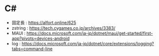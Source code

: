 # C#
* 固定長 : https://alfort.online/625 
* zstring : https://tech.cygames.co.jp/archives/3383/
* MAUI : https://docs.microsoft.com/ja-jp/dotnet/maui/get-started/first-app?pivots=devices-android
* log : https://docs.microsoft.com/ja-jp/dotnet/core/extensions/logging?tabs=command-line
